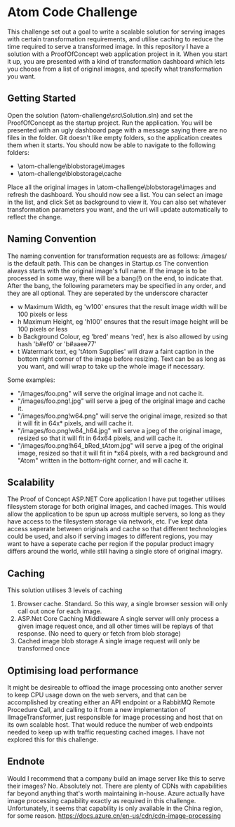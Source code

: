 # Atom Code Challenge

This challenge set out a goal to write a scalable solution for serving images with certain transformation requirements, and utilise caching to reduce the time required to serve a transformed image. In this repository I have a solution with a ProofOfConcept web application project in it. When you start it up, you are presented with a kind of transformation dashboard which lets you choose from a list of original images, and specify what transformation you want.

## Getting Started
Open the solution (\atom-challenge\src\Solution.sln) and set the ProofOfConcept as the startup project. Run the application. You will be presented with an ugly dashboard page with a message saying there are no files in the folder.
Git doesn't like empty folders, so the application creates them when it starts. You should now be able to navigate to the following folders:
   * \atom-challenge\blobstorage\images
   * \atom-challenge\blobstorage\cache

Place all the original images in \atom-challenge\blobstorage\images and refresh the dashboard. You should now see a list.
You can select an image in the list, and click Set as background to view it.
You can also set whatever transformation parameters you want, and the url will update automatically to reflect the change.


## Naming Convention
The naming convention for transformation requests are as follows:
/images/ is the default path. This can be changes in Startup.cs
The convention always starts with the original image's full name.
If the image is to be processed in some way, there will be a bang(!) on the end, to indicate that.
After the bang, the following parameters may be specified in any order, and they are all optional. They are seperated by the underscore character
* w<width>  Maximum Width, eg 'w100' ensures that the result image width will be 100 pixels or less
* h<height> Maximum Height, eg 'h100' ensures that the result image height will be 100 pixels or less
* b<Colour> Background Colour, eg 'bred' means 'red', hex is also allowed by using hash 'b#ef0' or 'b#aaee77'
* t<Text>   Watermark text, eg 'tAtom Supplies' will draw a faint caption in the bottom right corner of the image before resizing. Text can be as long as you want, and will wrap to take up the whole image if necessary.

Some examples:

* "/images/foo.png" will serve the original image and not cache it.
* "/images/foo.png!.jpg" will serve a jpeg of the original image and cache it.
* "/images/foo.png!w64.png" will serve the original image, resized so that it will fit in 64x* pixels, and will cache it.
* "/images/foo.png!w64_h64.jpg" will serve a jpeg of the original image, resized so that it will fit in 64x64 pixels, and will cache it.
* "/images/foo.png!h64_bRed_tAtom.jpg" will serve a jpeg of the original image, resized so that it will fit in *x64 pixels, with a red background and "Atom" written in the bottom-right corner, and will cache it.

## Scalability

The Proof of Concept ASP.NET Core application I have put together utilises filesystem storage for both original images, and cached images. This would allow the application to be spun up across multiple servers, so long as they have access to the filesystem storage via network, etc. I've kept data access seperate between originals and cache so that different technologies could be used, and also if serving images to different regions, you may want to have a seperate cache per region if the popular product imagry differs around the world, while still having a single store of original imagry.


## Caching

This solution utilises 3 levels of caching
1. Browser cache. Standard.
   So this way, a single browser session will only call out once for each image.
3. ASP.Net Core Caching Middleware
   A single server will only process a given image request once, and all other times will be replays of that response. (No need to query or fetch from blob storage)
5. Cached image blob storage
   A single image request will only be transformed once


## Optimising load performance

It might be desireable to offload the image processing onto another server to keep CPU usage down on the web servers, and that can be accomplished by creating either an API  endpoint or a RabbitMQ Remote Procedure Call, and calling to it from a new implementation of IImageTransformer, just responsible for image processing and host that on its own scalable host. That would reduce the number of web endpoints needed to keep up with traffic requesting cached images. I have not explored this for this challenge.


## Endnote

Would I recommend that a company build an image server like this to serve their images? No. Absolutely not. There are plenty of CDNs with capabilities far beyond anything that's worth maintaining in-house. Azure actually have image processing capability exactly as required in this challenge. Unfortunately, it seems that capability is only available in the China region, for some reason.
https://docs.azure.cn/en-us/cdn/cdn-image-processing


